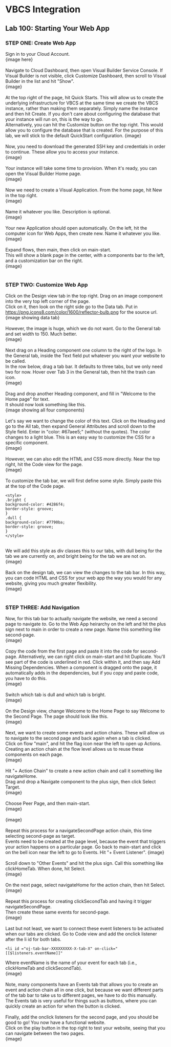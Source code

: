 # VBCS Integration

<h2> Lab 100: Starting Your Web App </h2>

<h3> STEP ONE: Create Web App </h3> 

Sign in to your Cloud Account. <br>
{image here} <br>
<br>
Navigate to Cloud Dashboard, then open Visual Builder Service Console. If Visual Builder is not visible, click Customize Dashboard, then scroll to Visual Builder in the list and hit "Show".<br>
{image} <br>
<br>
At the top right of the page, hit Quick Starts. This will allow us to create the underlying infrastructure for VBCS at the same time we create the VBCS instance, rather than making them separately. Simply name the instance and then hit Create. If you don't care about configuring the database that your instance will run on, this is the way to go. <br>
Alternatively, you can hit the Customize button on the top right. This would allow you to configure the database that is created. For the purpose of this lab, we will stick to the default QuickStart configuration.
{image}<br>
<br>
Now, you need to download the generated SSH key and credentials in order to continue. These allow you to access your instance.<br>
{image}<br>
<br>
Your instance will take some time to provision. When it's ready, you can open the Visual Builder Home page.<br>
{image}<br>
<br>
Now we need to create a Visual Application. From the home page, hit New in the top right. <br>
{image}<br>
<br>
Name it whatever you like. Description is optional. <br>
{image}<br>
<br>
Your new Application should open automatically. On the left, hit the computer icon for Web Apps, then create new. Name it whatever you like. <br>
{image}<br>
<br>
Expand flows, then main, then click on main-start. <br>
This will show a blank page in the center, with a components bar to the left, and a customization bar on the right.<br>
{image}<br>
<br>
<h3> STEP TWO: Customize Web App </h3>

Click on the Design view tab in the top right. Drag on an image component into the very top left corner of the page. <br>
Click on it, then look on the right side go to the Data tab. Put in https://png.icons8.com/color/1600/reflector-bulb.png for the source url. <br>
{image showing data tab}<br>
<br>
However, the image is huge, which we do not want. Go to the General tab and set width to 150. Much better. <br>
{image}<br>
<br>
Next drag on a Heading component one column to the right of the logo. In the General tab, inside the Text field put whatever you want your website to be called.<br>
In the row below, drag a tab bar. It defaults to three tabs, but we only need two for now. Hover over Tab 3 in the General tab, then hit the trash can icon.<br>
{image}<br>
<br>
Drag and drop another Heading component, and fill in "Welcome to the Home page" for text.<br>
It should now look something like this.<br>
{image showing all four components}<br>
<br>
Let's say we want to change the color of this text. Click on the Heading and go to the All tab, then expand General Attributes and scroll down to the Style field. Enter in "color: #67aee5;" (without the quotes). The color changes to a light blue. This is an easy way to customize the CSS for a specific component. <br>
{image}<br>
<br>
However, we can also edit the HTML and CSS more directly. Near the top right, hit the Code view for the page. <br>
{image}<br>
<br>
To customize the tab bar, we will first define some style. Simply paste this at the top of the Code page.<br>
```
<style>
.bright {
background-color: #4286f4;
border-style: groove;
}
.dull {
background-color: #7790ba;
border-style: groove;
}
</style>
```
<br>
We will add this style as div classes this to our tabs, with dull being for the tab we are currently on, and bright being for the tab we are not on.<br> 
{image}<br>
<br>
Back on the design tab, we can view the changes to the tab bar. In this way, you can code HTML and CSS for your web app the way you would for any website, giving you much greater flexibility.<br>
{image}<br>
<br>
<h3> STEP THREE: Add Navigation </h3>

Now, for this tab bar to actually navigate the website, we need a second page to navigate <i>to</i>. Go to the Web App heirarchy on the left and hit the plus sign next to main in order to create a new page. Name this something like second-page. <br>
{image}<br>
<br>
Copy the code from the first page and paste it into the code for second-page. Alternatively, we can right click on main-start and hit Duplicate. You'll see part of the code is underlined in red. Click within it, and then say Add Missing Dependencies. When a component is dragged onto the page, it automatically adds in the dependencies, but if you copy and paste code, you have to do this.<br>
{image}<br>
<br>
Switch which tab is dull and which tab is bright. <br>
{image}<br>
<br>
On the Design view, change Welcome to the Home Page to say Welcome to the Second Page. The page should look like this.<br>
{image}<br>
<br>
Next, we want to create some events and action chains. These will allow us to navigate to the second page and back again when a tab is clicked.<br>
Click on flow "main", and hit the flag icon near the left to open up Actions. Creating an action chain at the flow level allows us to reuse these components on each page.<br>
{image}<br>
<br>
Hit "+ Action Chain" to create a new action chain and call it something like navigateHome. <br>
Drag and drop a Navigate component to the plus sign, then click Select Target.<br>
{image}<br>
<br>
Choose Peer Page, and then main-start.<br>
{image}<br>
<br>
{image}<br>
<br>
Repeat this process for a navigateSecondPage action chain, this time selecting second-page as target.<br>
Events need to be created at the page level, because the event that triggers your action happens on a particular page. Go back to main-start and click on the bell icon near the left to go to Events. Hit "+ Event Listener".
{image}<br>
<br>
Scroll down to "Other Events" and hit the plus sign. Call this something like clickHomeTab. When done, hit Select.<br>
{image}<br>
<br>
On the next page, select navigateHome for the action chain, then hit Select.<br>
{image}<br>
<br>
Repeat this process for creating clickSecondTab and having it trigger navigateSecondPage.<br>
Then create these same events for second-page.<br>
{image}<br>
<br>
Last but not least, we want to connect these event listeners to be activated when our tabs are clicked. Go to Code view and add the onclick listener after the li id for both tabs.
```
<li id ="oj-tab-bar-XXXXXXXXX-X-tab-X" on-click="[[$listeners.eventName]]"
``` 
Where eventName is the name of your event for each tab (i.e., clickHomeTab and clickSecondTab). <br>
{image}<br>
<br>
Note, many components have an Events tab that allows you to create an event and action chain all in one click, but because we want different parts of the tab bar to take us to different pages, we have to do this manually.<br>
The Events tab is very useful for things such as buttons, where you can quickly create an action for when the button is clicked.<br>
<br>
Finally, add the onclick listeners for the second page, and you should be good to go! You now have a functional website.<br>
Click on the play button in the top right to test your website, seeing that you can navigate between the two pages.<br>
{image}<br>
<br>
